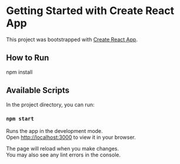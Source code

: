 # Getting Started with Create React App

This project was bootstrapped with [Create React App](https://github.com/facebook/create-react-app).



## How to Run
npm install


## Available Scripts

In the project directory, you can run:

### `npm start`

Runs the app in the development mode.\
Open [http://localhost:3000](http://localhost:3000) to view it in your browser.

The page will reload when you make changes.\
You may also see any lint errors in the console.